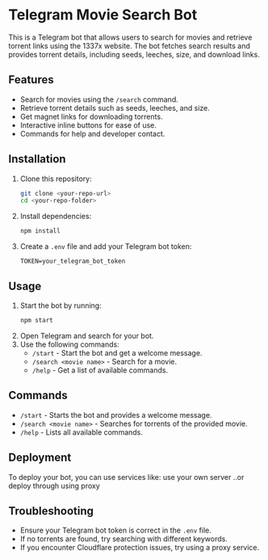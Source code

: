 # Telegram Movie Search Bot

This is a Telegram bot that allows users to search for movies and retrieve torrent links using the 1337x website. The bot fetches search results and provides torrent details, including seeds, leeches, size, and download links.

## Features

- Search for movies using the `/search` command.
- Retrieve torrent details such as seeds, leeches, and size.
- Get magnet links for downloading torrents.
- Interactive inline buttons for ease of use.
- Commands for help and developer contact.

## Installation

1. Clone this repository:
   ```bash
   git clone <your-repo-url>
   cd <your-repo-folder>
   ```
2. Install dependencies:
   ```bash
   npm install
   ```
3. Create a `.env` file and add your Telegram bot token:
   ```env
   TOKEN=your_telegram_bot_token
   ```

## Usage

1. Start the bot by running:
   ```bash
   npm start
   ```
2. Open Telegram and search for your bot.
3. Use the following commands:
   - `/start` - Start the bot and get a welcome message.
   - `/search <movie name>` - Search for a movie.
   - `/help` - Get a list of available commands.

## Commands

- `/start` - Starts the bot and provides a welcome message.
- `/search <movie name>` - Searches for torrents of the provided movie.
- `/help` - Lists all available commands.

## Deployment

To deploy your bot, you can use services like:
use your own server ..or deploy through using proxy

## Troubleshooting

- Ensure your Telegram bot token is correct in the `.env` file.
- If no torrents are found, try searching with different keywords.
- If you encounter Cloudflare protection issues, try using a proxy service.

